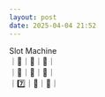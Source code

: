 ```yaml
---
layout: post
date: 2025-04-04 21:52
---
```


Slot Machine<br />
｜🍇｜🍒｜💎｜<br />
｜🔔｜💎｜🍇｜<br />
｜7️⃣｜🏴｜🤡｜<br />

